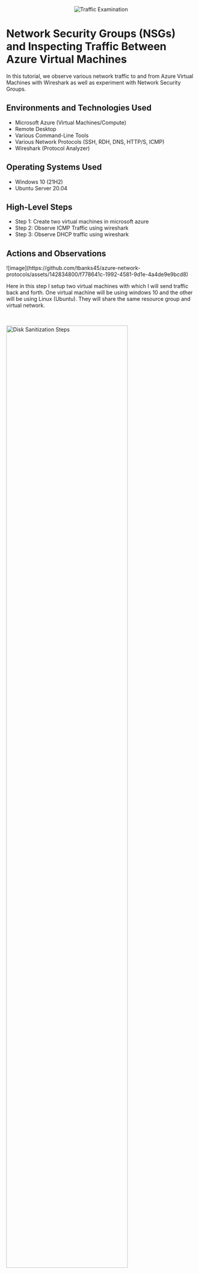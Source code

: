 <p align="center">
<img src="https://i.imgur.com/Ua7udoS.png" alt="Traffic Examination"/>
</p>

<h1>Network Security Groups (NSGs) and Inspecting Traffic Between Azure Virtual Machines</h1>
In this tutorial, we observe various network traffic to and from Azure Virtual Machines with Wireshark as well as experiment with Network Security Groups. <br />


<h2>Environments and Technologies Used</h2>

- Microsoft Azure (Virtual Machines/Compute)
- Remote Desktop
- Various Command-Line Tools
- Various Network Protocols (SSH, RDH, DNS, HTTP/S, ICMP)
- Wireshark (Protocol Analyzer)

<h2>Operating Systems Used </h2>

- Windows 10 (21H2)
- Ubuntu Server 20.04

<h2>High-Level Steps</h2>

- Step 1: Create two virtual machines in microsoft azure
- Step 2: Observe ICMP Traffic using wireshark
- Step 3: Observe DHCP traffic using wireshark

<h2>Actions and Observations</h2>

<p>
![image](https://github.com/tbanks45/azure-network-protocols/assets/142834800/f778641c-1992-4581-9d1e-4a4de9e9bcd8)
</p>
<p>
Here in this step I setup two virtual machines with which I will send traffic back and forth. One virtual machine will be using windows 10 and the other will be using Linux (Ubuntu). They will share the same resource group and virtual network.
</p>
<br />

<p>
<img src="https://i.imgur.com/DJmEXEB.png" height="80%" width="80%" alt="Disk Sanitization Steps"/>
</p>
<p>
Within the Windows 10 Virtual Machine, I installed Wireshark and set the filter to observe ICMP traffic. ICMP is the protocol that is used for ping and troubleshooting. My ping was sent to the private IP address of the Ubuntu vm and it created traffic. Next I opened the Network Security Group on the Ubuntu VM and disabled incoming (inbound) ICMP traffic and saw that the traffic was stopped on wireshark.

</p>
<br />

<p>
<img src="https://i.imgur.com/DJmEXEB.png" height="80%" width="80%" alt="Disk Sanitization Steps"/>
</p>
<p>
Here I set the filter on wireshark to DHCP to observe DHCP traffic. From the Windows 10 VM, I attempted to issue the VM a new IP address from the command line using the ipconfig /renew command and observed the DHCP traffic appearing in WireShark.

</p>
<br />
